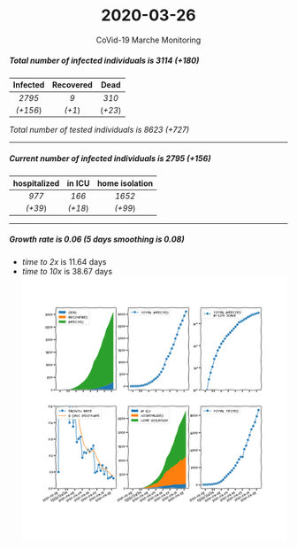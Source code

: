 <div align='center'>

# 2020-03-26
CoVid-19 Marche Monitoring
</div>

##### Total number of infected individuals is 3114 (+180)
Infected | Recovered | Dead
:---: | :---: | :---:
*2795* | *9* | *310*
*(+156*) | *(+1*) | (*+23*)

*Total number of tested individuals is 8623 (+727)*
***
##### Current number of infected individuals is 2795 (+156)
hospitalized | in ICU | home isolation
:---: | :---: | :---:
*977* |*166* |*1652*
*(+39*) |*(+18*) |*(+99*)
***
##### Growth rate is 0.06 (5 days smoothing is 0.08)
- *time to 2x* is 11.64 days
- *time to 10x* is 38.67 days
![stats][stats]

[stats]: stats_Marche.png
